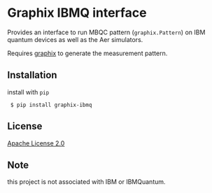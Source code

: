 # Graphix IBMQ interface

Provides an interface to run MBQC pattern (`graphix.Pattern`) on IBM quantum devices as well as the Aer simulators.

Requires [graphix](https://github.com/TeamGraphix/graphix) to generate the measurement pattern.

## Installation
install with `pip`
```
 $ pip install graphix-ibmq
```
<!-- This can be installed as part of graphix, by
```
 $ pip install graphix[extra]
``` -->

## License

[Apache License 2.0](LICENSE)

## Note

this project is not associated with IBM or IBMQuantum.



